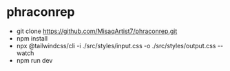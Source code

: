 # phraconrep

- git clone https://github.com/MisaqArtist7/phraconrep.git
- npm install
- npx @tailwindcss/cli -i ./src/styles/input.css -o ./src/styles/output.css --watch
- npm run dev 
